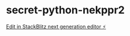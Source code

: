 # secret-python-nekppr2

[Edit in StackBlitz next generation editor ⚡️](https://stackblitz.com/~/github.com/matthewgard1/secret-python-nekppr2)
